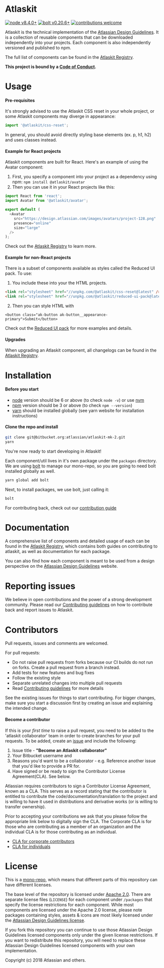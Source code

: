 # Atlaskit

[![node v8.4.0+](https://img.shields.io/badge/node-v8.4.0%2B-brightgreen.svg)](https://nodejs.org/en/) 
[![bolt v0.20.6+](https://img.shields.io/badge/bolt-v0.20.6%2B-brightgreen.svg)](http://boltpkg.com/)
[![contributions welcome](https://img.shields.io/badge/contributions-welcome-brightgreen.svg)](https://bitbucket.org/atlassian/atlaskit-mk-2/issues?status=new&status=open)

Atlaskit is the technical implementation of the [Atlassian Design Guidelines][adg]. It is a collection of reusable components that can be downloaded independently into your projects. Each component is also independently versioned and published to npm.

The full list of components can be found in the [Atlaskit Registry][atlaskitregistry].

**This project is bound by a [Code of Conduct][codeofconduct].**

# Usage

#### Pre-requisites

It's strongly advised to use the Atlaskit CSS reset in your whole project, or some Atlaskit components
may diverge in appearance:

```javascript
import '@atlaskit/css-reset';
```

In general, you should avoid directly styling base elements (ex. p, h1, h2) and uses classes instead.

#### Example for React projects

Atlaskit components are built for React. Here's an example of using the Avatar component:

1. First, you specify a component into your project as a dependency using npm: `npm install @atlaskit/avatar`
2. Then you can use it in your React projects like this:

```javascript
import React from 'react';
import Avatar from '@atlaskit/avatar';

export default (
  <Avatar
    src="https://design.atlassian.com/images/avatars/project-128.png"
    presence="online"
    size="large"
  />
);
```

Check out the [Atlaskit Registry][atlaskitregistry] to learn more.

#### Example for non-React projects

There is a subset of components available as styles called the Reduced UI pack.
To use:

1. You include these into your the HTML projects.

```html
<link rel="stylesheet" href="//unpkg.com/@atlaskit/css-reset@latest" />
<link rel="stylesheet" href="//unpkg.com/@atlaskit/reduced-ui-pack@latest" />
```

2. Then you can style HTML with

`<button class="ak-button ak-button__appearance-primary">Submit</button>`

Check out the [Reduced UI pack](http://go.atlassian.com/reduced-ui-pack) for more examples and details.

#### Upgrades

When upgrading an Atlaskit component, all changelogs can be found in the [Atlaskit Registry][atlaskitregistry].

# Installation

#### Before you start

* [node](https://nodejs.org/) version should be 6 or above (to check `node -v`) or use [nvm](https://github.com/creationix/nvm)
* [npm](https://www.npmjs.com/) version should be 3 or above (to check `npm --version`)
* [yarn](https://yarnpkg.com/) should be installed globally (see yarn website for installation instructions)

#### Clone the repo and install

```sh
git clone git@bitbucket.org:atlassian/atlaskit-mk-2.git
yarn
```

You're now ready to start developing in Atlaskit!

Each component/util lives in it's own package under the `packages` directory. We are using [bolt](https://github.com/boltpkg/bolt) to manage our mono-repo, so you are going to need bolt installed globally as well.

```sh
yarn global add bolt
```

Next, to install packages, we use bolt, just calling it:

```sh
bolt
```

For contributing back, check out our [contribution guide](http://atlaskit.atlassian.com/docs/guides/contributing)

# Documentation

A comprehensive list of components and detailed usage of each can be found in the [Atlaskit Registry][atlaskitregistry], which contains both guides on contributing to atlaskit, as well as documentation for each package.

You can also find how each component is meant to be used from a design perspective on the [Atlassian Design Guidelines][adg] website.

# Reporting issues

We believe in open contributions and the power of a strong development community. Please read our [Contributing guidelines][contributing] on how to contribute back and report issues to Atlaskit.

# Contributors

Pull requests, issues and comments are welcomed. 

For pull requests:

* Do not raise pull requests from forks because our CI builds do not run on forks. Create a pull request from a branch instead.
* Add tests for new features and bug fixes
* Follow the existing style
* Separate unrelated changes into multiple pull requests
* Read [Contributing guidelines][contributing] for more details

See the existing issues for things to start contributing. For bigger changes, make sure you start a discussion first by creating an issue and explaining the intended change.

#### Become a contributor

 If this is your _first time_ to raise a pull request, you need to be added to the 'atlaskit collaborator' team in order to create branches for your pull requests. To be added, create an [issue](https://bitbucket.org/atlassian/atlaskit-mk-2/issues?status=new&status=open) and include the following:

1. Issue title - __"Become an Atlaskit collaborator"__
2. Your Bitbucket username and
3. Reasons you'd want to be a collaborator - e.g. Reference another issue that you'd like to provide a PR for.
4. Have signed or be ready to sign the Contributor License Agreement(CLA). See below.

Atlassian requires contributors to sign a Contributor License Agreement,
known as a CLA. This serves as a record stating that the contributor is
entitled to contribute the code/documentation/translation to the project
and is willing to have it used in distributions and derivative works
(or is willing to transfer ownership).

Prior to accepting your contributions we ask that you please follow the appropriate
link below to digitally sign the CLA. The Corporate CLA is for those who are
contributing as a member of an organization and the individual CLA is for
those contributing as an individual.

* [CLA for corporate contributors](https://na2.docusign.net/Member/PowerFormSigning.aspx?PowerFormId=e1c17c66-ca4d-4aab-a953-2c231af4a20b)
* [CLA for individuals](https://na2.docusign.net/Member/PowerFormSigning.aspx?PowerFormId=3f94fbdc-2fbe-46ac-b14c-5d152700ae5d)

# License

This is a [mono-repo](https://github.com/babel/babel/blob/master/doc/design/monorepo.md), which means that different parts of this repository can have different licenses.

The base level of the repository is licensed under [Apache 2.0][license]. There are separate license files (`LICENSE`) for each component under `/packages` that specify the license restrictions for each component. While most components are licensed under the Apache 2.0 license, please note packages containing styles, assets & icons are most likely licensed under the [Atlassian Design Guidelines license][adg_license].

If you fork this repository you can continue to use those Atlassian Design Guidelines licensed components only under the given license restrictions. If you want to redistribute this repository, you will need to replace these Atlassian Design Guidelines licensed components with your own implementation.

Copyright (c) 2018 Atlassian and others.

[adg]: http://atlassian.design/ "Atlassian Design Guidelines"
[adg_license]: https://atlassian.design/guidelines/handy/license
[contributing]: ./CONTRIBUTING.md
[license]: ./LICENSE
[atlaskitregistry]: https://atlaskit.atlassian.com/ "Atlaskit Registry"
[codeofconduct]: ./CODE_OF_CONDUCT.md
